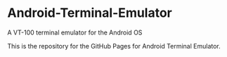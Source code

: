 Android-Terminal-Emulator
=========================

A VT-100 terminal emulator for the Android OS

This is the repository for the GitHub Pages for Android Terminal Emulator.
